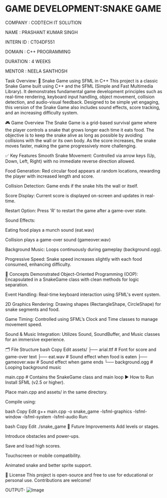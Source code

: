 # GAME DEVELOPMENT:SNAKE GAME

COMPANY : CODTECH IT SOLUTION

NAME : PRASHANT KUMAR SINGH

INTERN ID : CT04DF551

DOMAIN : C++ PROGRAMMING

DURATION : 4 WEEKS

MENTOR : NEELA SANTHOSH

Task Overview:
🐍 Snake Game using SFML in C++
This project is a classic Snake Game built using C++ and the SFML (Simple and Fast Multimedia Library). It demonstrates fundamental game development principles such as real-time rendering, keyboard input handling, object movement, collision detection, and audio-visual feedback. Designed to be simple yet engaging, this version of the Snake Game also includes sound effects, score tracking, and an increasing difficulty system.

🎮 Game Overview
The Snake Game is a grid-based survival game where the player controls a snake that grows longer each time it eats food. The objective is to keep the snake alive as long as possible by avoiding collisions with the wall or its own body. As the score increases, the snake moves faster, making the game progressively more challenging.

✅ Key Features
Smooth Snake Movement: Controlled via arrow keys (Up, Down, Left, Right) with no immediate reverse direction allowed.

Food Generation: Red circular food appears at random locations, rewarding the player with increased length and score.

Collision Detection: Game ends if the snake hits the wall or itself.

Score Display: Current score is displayed on-screen and updates in real-time.

Restart Option: Press 'R' to restart the game after a game-over state.

Sound Effects:

Eating food plays a munch sound (eat.wav)

Collision plays a game-over sound (gameover.wav)

Background Music: Loops continuously during gameplay (background.ogg).

Progressive Speed: Snake speed increases slightly with each food consumed, enhancing difficulty.

🧠 Concepts Demonstrated
Object-Oriented Programming (OOP): Encapsulated in a SnakeGame class with clean methods for logic separation.

Event Handling: Real-time keyboard interaction using SFML's event system.

2D Graphics Rendering: Drawing shapes (RectangleShape, CircleShape) for snake segments and food.

Game Timing: Controlled using SFML’s Clock and Time classes to manage movement speed.

Sound & Music Integration: Utilizes Sound, SoundBuffer, and Music classes for an immersive experience.

🗂 File Structure
bash
Copy
Edit
assets/
├── arial.ttf            # Font for score and game-over text
├── eat.wav              # Sound effect when food is eaten
├── gameover.wav         # Sound effect when game ends
└── background.ogg       # Looping background music

main.cpp                 # Contains the SnakeGame class and main loop
▶️ How to Run
Install SFML (v2.5 or higher).

Place main.cpp and assets/ in the same directory.

Compile using:

bash
Copy
Edit
g++ main.cpp -o snake_game -lsfml-graphics -lsfml-window -lsfml-system -lsfml-audio
Run:

bash
Copy
Edit
./snake_game
📌 Future Improvements
Add levels or stages.

Introduce obstacles and power-ups.

Save and load high scores.

Touchscreen or mobile compatibility.

Animated snake and better sprite support.

📜 License
This project is open-source and free to use for educational or personal use. Contributions are welcome!

OUTPUT-
![Image](https://github.com/user-attachments/assets/8dc2bb43-8d1f-413b-939b-3865ee4dc366)
